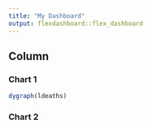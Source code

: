 ```yaml
---
title: "My Dashboard"
output: flexdashboard::flex_dashboard
---
```

    
Column
------------------------------------------------
    
### Chart 1
    
```r
dygraph(ldeaths)
```
    
### Chart 2

